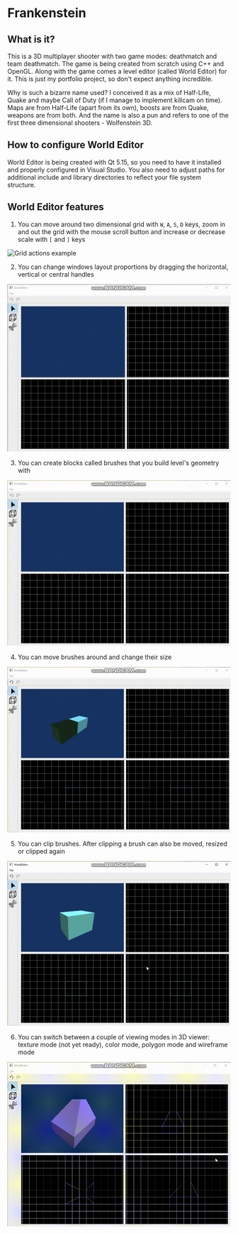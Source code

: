 # Frankenstein

## What is it?

This is a 3D multiplayer shooter with two game modes: deathmatch and team deathmatch. The game is being created from scratch using C++ and OpenGL. Along with the game comes a level editor (called World Editor) for it. This is just my portfolio project, so don't expect anything incredible.

Why is such a bizarre name used? I conceived it as a mix of Half-Life, Quake and maybe Call of Duty (if I manage to implement killcam on time). Maps are from Half-Life (apart from its own), boosts are from Quake, weapons are from both. And the name is also a pun and refers to one of the first three dimensional shooters - Wolfenstein 3D.

## How to configure World Editor

World Editor is being created with Qt 5.15, so you need to have it installed and properly configured in Visual Studio. You also need to adjust paths for additional include and library directories to reflect your file system structure. 

## World Editor features

1. You can move around two dimensional grid with `W`, `A`, `S`, `D` keys, zoom in and out the grid with the mouse scroll button and increase or decrease scale with `[` and `]` keys

![Grid actions example][grid]

2. You can change windows layout proportions by dragging the horizontal, vertical or central handles

![Handles dragging example][handles draggins]

3. You can create blocks called brushes that you build level's geometry with

![Brushes creating example][brushes creating]

4. You can move brushes around and change their size

![Brush actions example][brush actions]

5. You can clip brushes. After clipping a brush can also be moved, resized or clipped again

![Brush clipping example][brush clipping]

6. You can switch between a couple of viewing modes in 3D viewer: texture mode (not yet ready), color mode, polygon mode and wireframe mode

![Viewing modes example][viewing modes]

[grid]: media/grid.gif
[handles draggins]: WorldEditor/media/handles_dragging.gif
[brushes creating]: WorldEditor/media/brushes-creating.gif
[brush actions]: WorldEditor/media/brush-actions.gif
[brush clipping]: WorldEditor/media/clipping.gif
[viewing modes]: WorldEditor/media/viewing-modes.gif
